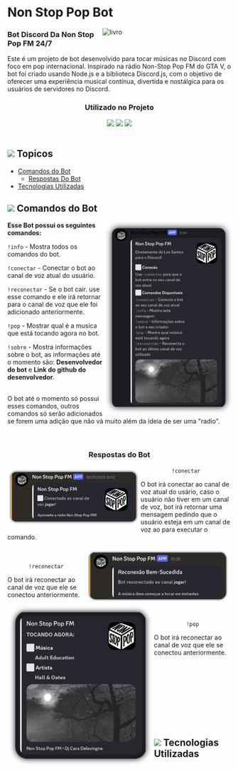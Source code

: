 # Non Stop Pop Bot

<img align="right" alt="livro" width="290" src="https://static.wikia.nocookie.net/logopedia/images/7/70/Non-Stop-Pop_FM_print.png/revision/latest?cb=20240928121439">

<!-- about me -->
 <h3 align="left">Bot Discord Da Non Stop Pop FM 24/7</h3>

Este é um projeto de bot desenvolvido para tocar músicas no Discord com foco em pop internacional. Inspirado na rádio Non-Stop Pop FM do GTA V, o bot foi criado usando Node.js e a biblioteca Discord.js, com o objetivo de oferecer uma experiência musical contínua, divertida e nostálgica para os usuários de servidores no Discord.

<div align="center"> 

<h3>Utilizado no Projeto</h3>

<img src="https://skillicons.dev/icons?i=nodejs" />
<img src="https://cdn.sanity.io/images/34ent8ly/production/ec37a3660704e1fa2b4246c9a01ab34e145194ad-824x824.png" width=50px/>
<img src="https://skillicons.dev/icons?i=discord" /><br>
</div></h4>

<br>

## <img src="https://static.wikia.nocookie.net/gta/images/7/70/Non-stop-pop.png/revision/latest?cb=20150212115927&path-prefix=pt" width="20px"> Topicos

- [Comandos do Bot](#comandos)
  - [Respostas Do Bot](#respostas)
- [Tecnologias Utilizadas](#tecnologias)


<h2 id="comandos">
  <img src="https://static.wikia.nocookie.net/gta/images/7/70/Non-stop-pop.png/revision/latest?cb=20150212115927&path-prefix=pt" width="25px"> Comandos do Bot
</h2>

<img align="right" width="290" src="./readme/image/IMG_20250519_235243.png">

**Esse Bot possui os seguintes comandos:**

`!info` - Mostra todos os comandos do bot.

`!conectar` - Conectar o bot ao canal de voz atual do usuário.

`!reconectar` - Se o bot cair. use esse comando e ele irá retornar para o canal de voz que ele foi adicionado anteriormente. 

`!pop` - Mostrar qual é a musica que está tocando agora no bot.

`!sobre` - Mostra informações sobre o bot, as informações até o momento são: **Desenvolvedor do bot** e **Link do github do desenvolvedor**. 

<br>
O bot até o momento só possui esses comandos, outros comandos só serão adicionados se forem uma adição que não vá muito além da ideia de ser uma "radio".
<br>
<br>
<br>

<h3 id="respostas" align="center">
   Respostas do Bot
</h3>

<!-- Conectar  -->

<img src="./readme/image/IMG_20250520_101556.png" align="left" width="300px">

<div align="center"> 

`!conectar`
 </div>
O bot irá conectar ao canal de voz atual do usário, caso o usuário não tiver em um canal de voz, bot irá retornar uma mensagem pedindo que o usuário esteja em um canal de voz ao para executar o comando.
<br>
<br>

<!-- Reconectar  -->

<img src="./readme/image/reconectar.png" align="right" width="330px">

<br>
<div align="center"> 

`!reconectar`
 </div>
O bot irá reconectar ao canal de voz que ele se conectou anteriormente.
<br>
<br>

<!-- pop  -->

<img src="./readme/image/pop.png" align="left" width="330px">

<br>
<div align="center"> 

`!pop`
 </div>
O bot irá reconectar ao canal de voz que ele se conectou anteriormente.

<br>
<br>
<br>
<br>
<br>
<br>
<br>
<br>
<br>
<br>

<h2 id="tecnologias">
  <img src="https://static.wikia.nocookie.net/gta/images/7/70/Non-stop-pop.png/revision/latest?cb=20150212115927&path-prefix=pt" width="25px"> Tecnologias Utilizadas
</h2>


